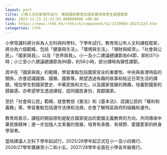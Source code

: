 ```yaml
---
layout: post
title: 小學人文科新學年試行　教授國民教育及國安冀培育學生愛國愛家
date: 2023-11-23 11:31:03.000000000 +08:00
link: https://news.rthk.hk/rthk/ch/component/k2/1729060-20231123.htm
categories: rthk
---
```


小學常識科將分拆為人文科與科學科，下學年試行。教育局公布人文科課程框架，將分為六個範疇，包括「健康與生活」、「環境與生活」、「理財與經濟」、「社會與公民」、「國家與我」，以及「世界與我」。小一及小二建議總課節為64節，即約37小時；小三至小六建議總課節為96節，約56小時，部分課時為彈性課節。

其中在「國家與我」的範疇，學習重點包括國家安全的重要性、中央與香港特區的關係，亦會認識國旗、國徽、國歌等。期望透過有趣的故事和貼近日常生活的課題，增加學生對國家歷史、中華民族和文化，以及國家發展的興趣，培養對國家的歸屬感。亦希望學生透過課程，認同國民身份，貢獻國家。

至於「社會與公民」範疇，就會教授《憲法》和《基本法》、認識公民的「權利和義務」等，學習重點包括遵守法律和法規，亦會了解特區政府的組織和運作。

教育局表示，課程的開設原則是配合國家提出的愛國主義教育的方向，共同傳承中華民族精神；進一步加強人文素養的發展，培育有承擔、有視野、愛國愛家的終身學習者。

當局建議人文科下學年起試行，2025/26學年起正式在小一及小四推行、2026/27學年擴展至小二和小五，2027/28學年全面在小學各年級推行。

